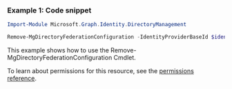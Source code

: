 ### Example 1: Code snippet

```powershell
Import-Module Microsoft.Graph.Identity.DirectoryManagement

Remove-MgDirectoryFederationConfiguration -IdentityProviderBaseId $identityProviderBaseId
```
This example shows how to use the Remove-MgDirectoryFederationConfiguration Cmdlet.

To learn about permissions for this resource, see the [permissions reference](/graph/permissions-reference).

